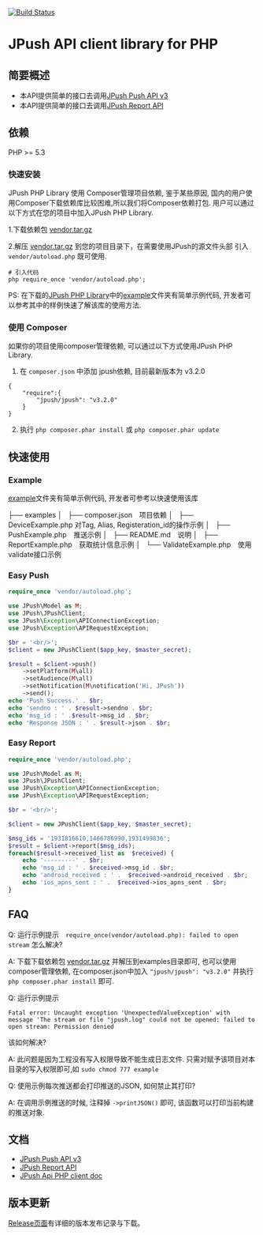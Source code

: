 [![Build Status](https://travis-ci.org/jpush/jpush-api-php-client.svg?branch=master)](https://travis-ci.org/jpush/jpush-api-php-client)

# JPush API client library for PHP

## 简要概述  

* 本API提供简单的接口去调用[JPush Push API v3][1]
* 本API提供简单的接口去调用[JPush Report API][2]

## 依赖

PHP >= 5.3

### 快速安装
JPush PHP Library 使用 Composer管理项目依赖, 鉴于某些原因, 国内的用户使用Composer下载依赖库比较困难,所以我们将Composer依赖打包. 用户可以通过以下方式在您的项目中加入JPush PHP Library.


1.下载依赖包 [vendor.tar.gz][3]

2.解压 [vendor.tar.gz][4] 到您的项目目录下，在需要使用JPush的源文件头部 引入 `vendor/autoload.php`  既可使用.

```
# 引入代码
php require_once 'vendor/autoload.php';
```
PS: 在下载的[JPush PHP Library][5]中的[example][6]文件夹有简单示例代码, 开发者可以参考其中的样例快速了解该库的使用方法.



### 使用 Composer

如果你的项目使用composer管理依赖, 可以通过以下方式使用JPush PHP Library.


1. 在 `composer.json` 中添加 jpush依赖, 目前最新版本为 v3.2.0

```
{
    "require":{
        "jpush/jpush": "v3.2.0"
    }
}
```
2. 执行 `php composer.phar install` 或 `php composer.phar update`




## 快速使用

### Example

[example][6]文件夹有简单示例代码, 开发者可参考以快速使用该库


├── examples
│   ├── composer.json　项目依赖
│   ├── DeviceExample.php 对Tag, Alias, Registeration_id的操作示例
│   ├── PushExample.php　推送示例
│   ├── README.md　说明
│   ├── ReportExample.php　获取统计信息示例
│   └── ValidateExample.php　使用validate接口示例




### Easy Push

```php
require_once 'vendor/autoload.php';

use JPush\Model as M;
use JPush\JPushClient;
use JPush\Exception\APIConnectionException;
use JPush\Exception\APIRequestException;

$br = '<br/>';
$client = new JPushClient($app_key, $master_secret);

$result = $client->push()
    ->setPlatform(M\all)
    ->setAudience(M\all)
    ->setNotification(M\notification('Hi, JPush'))
    ->send();
echo 'Push Success.' . $br;
echo 'sendno : ' . $result->sendno . $br;
echo 'msg_id : ' .$result->msg_id . $br;
echo 'Response JSON : ' . $result->json . $br;

```

### Easy Report
```php
require_once 'vendor/autoload.php';

use JPush\Model as M;
use JPush\JPushClient;
use JPush\Exception\APIConnectionException;
use JPush\Exception\APIRequestException;

$br = '<br/>';

$client = new JPushClient($app_key, $master_secret);

$msg_ids = '1931816610,1466786990,1931499836';
$result = $client->report($msg_ids);
foreach($result->received_list as  $received) {
    echo '---------' . $br;
    echo 'msg_id : ' . $received->msg_id . $br;
    echo 'android_received : ' .  $received->android_received . $br;
    echo 'ios_apns_sent : ' .  $received->ios_apns_sent . $br;
}
```

## FAQ

Q: 运行示例提示　`require_once(vendor/autoload.php): failed to open stream` 怎么解决?

A: 下载下载依赖包 [vendor.tar.gz][3] 并解压到examples目录即可, 也可以使用composer管理依赖, 在composer.json中加入 `"jpush/jpush": "v3.2.0"` 并执行 `php composer.phar install` 即可.

Q: 运行示例提示

```
Fatal error: Uncaught exception 'UnexpectedValueException' with message 'The stream or file "jpush.log" could not be opened: failed to open stream: Permission denied
```
该如何解决?

A: 此问题是因为工程没有写入权限导致不能生成日志文件. 只需对赋予该项目对本目录的写入权限即可,如 `sudo chmod 777 example`


Q: 使用示例每次推送都会打印推送的JSON, 如何禁止其打印?

A: 在调用示例推送的时候, 注释掉 `->printJSON()` 即可, 该函数可以打印当前构建的推送对象.




## 文档

* [JPush Push API v3][7]  
* [JPush Report API][8]
* [JPush Api PHP client doc][9]

## 版本更新

[Release页面][10]有详细的版本发布记录与下载。


  [1]: http://docs.jpush.cn/display/dev/Push-API-v3
  [2]: http://docs.jpush.cn/display/dev/Report-API
  [3]: http://jpushsdk.qiniudn.com/vendor.tar.gz
  [4]: http://jpushsdk.qiniudn.com/vendor.tar.gz
  [5]: http://jpushsdk.qiniudn.com/jpush-api-php-client-v3.2.0.tar.gz
  [6]: /examples
  [7]: http://docs.jpush.cn/display/dev/Push-API-v3
  [8]: http://docs.jpush.cn/display/dev/Report-API
  [9]: doc/api.md
  [10]: https://github.com/jpush/jpush-api-php-client/releases/